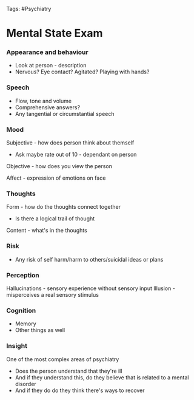 Tags: #Psychiatry
# Mental State Exam


### Appearance and behaviour
- Look at person - description
- Nervous? Eye contact? Agitated? Playing with hands?

### Speech
- Flow, tone and volume 
- Comprehensive answers?
- Any tangential or circumstantial speech

### Mood
Subjective - how does person think about themself
- Ask maybe rate out of 10 - dependant on person

Objective - how does you view the person

Affect - expression of emotions on face

### Thoughts
Form - how do the thoughts connect together
- Is there a logical trail of thought

Content - what's in the thoughts

### Risk
- Any risk of self harm/harm to others/suicidal ideas or plans

### Perception
Hallucinations - sensory experience without sensory input
Illusion - misperceives a real sensory stimulus

### Cognition
- Memory 
- Other things as well

### Insight
One of the most complex areas of psychiatry
- Does the person understand that they're ill
- And if they understand this, do they believe that is related to a mental disorder
- And if they do do they think there's ways to recover

